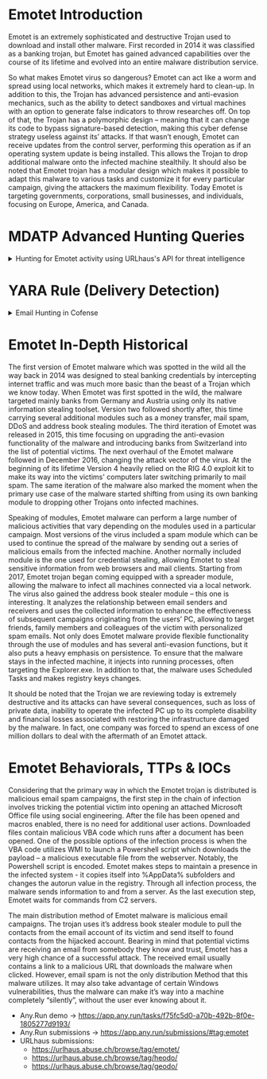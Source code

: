 # Emotet Introduction
Emotet is an extremely sophisticated and destructive Trojan used to download and install other malware. First recorded in 2014 it was classified as a banking trojan, but Emotet has gained advanced capabilities over the course of its lifetime and evolved into an entire malware distribution service. 

So what makes Emotet virus so dangerous? Emotet can act like a worm and spread using local networks, which makes it extremely hard to clean-up. In addition to this, the Trojan has advanced persistence and anti-evasion mechanics, such as the ability to detect sandboxes and virtual machines with an option to generate false indicators to throw researches off. On top of that, the Trojan has a polymorphic design – meaning that it can change its code to bypass signature-based detection, making this cyber defense strategy useless against its’ attacks. If that wasn’t enough, Emotet can receive updates from the control server, performing this operation as if an operating system update is being installed. This allows the Trojan to drop additional malware onto the infected machine stealthily. It should also be noted that Emotet trojan has a modular design which makes it possible to adapt this malware to various tasks and customize it for every particular campaign, giving the attackers the maximum flexibility. Today Emotet is targeting governments, corporations, small businesses, and individuals, focusing on Europe, America, and Canada.

# MDATP Advanced Hunting Queries
<details>
<summary>Hunting for Emotet activity using URLhaus's API for threat intelligence</summary>
<p>
    
```
// Hunting for Emotet activity using URLhaus's API for threat intelligence
let get_ext_data = (externaldata(raw_intel: string) [@"https://urlhaus.abuse.ch/downloads/csv_recent/"]
with (format="txt")
| where raw_intel !startswith "#"
| extend data = parse_csv(raw_intel)
| extend url = tostring(data[2])
| where data[5] has ("emotet") or data[5] has ("heodo"));
let urlhaus_domain = materialize (get_ext_data
| extend domain = extract("https?://([^/]+)", 1, tostring(data[2]))
| where domain !has "urldefense.com"
| project domain);
let urlhaus_url = materialize (get_ext_data
| project url);
let host_activity = materialize (urlhaus_url
| join (DeviceEvents
| where Timestamp > ago (7d))
on $left.url == $right.RemoteUrl
| distinct DeviceId);
let cmd_activity = materialize (host_activity
| join (DeviceProcessEvents
| where Timestamp > ago (7d))
on $left.DeviceId == $right.DeviceId
| project ProcessCommandLine);
let file_activity = materialize (host_activity
| join (DeviceFileEvents
| where Timestamp > ago (7d))
on $left.DeviceId == $right.DeviceId
| project InitiatingProcessCommandLine);
search in (DeviceEvents, DeviceNetworkEvents, DeviceProcessEvents, DeviceFileEvents)
Timestamp > ago (7d)
| where DeviceId in (host_activity) and 
    (RemoteUrl in (urlhaus_url) or 
    RemoteUrl in (urlhaus_domain) or 
    ProcessCommandLine has_any (urlhaus_domain) or 
    (
        (
            InitiatingProcessCommandLine has_any (urlhaus_domain) or 
            (InitiatingProcessFileName=="iexplore.exe" or InitiatingProcessFileName=="chrome.exe" or InitiatingProcessFileName=="msedge.exe" or InitiatingProcessFileName contains "MicrosoftEdge")
        ) and FileName endswith ".doc")
    )
| sort by Timestamp
```
</p>
</details>

# YARA Rule (Delivery Detection)
<details>
<summary>Email Hunting in Cofense</summary>
<p>
    
```YARA
meta:
  rule_context="Phishing"
strings: 
  $subj0=/Subject\:\s(.*\:\s)?\[EXTERNAL\]\s\w+,\s\w+((\s\w\.)|(.*\(\w+\)))/ nocase
  $subj1=/UPS\sShip\sNotification\,\sTracking\sNumber\s\d/ ascii
  $subj2=/Please\sapprove/ nocase
  $subj3=/Quote\sverification/ nocase
  $subj4=/Past\sDue\sinvoice/ nocase
  $subj5=/open\sinvoice/ nocase
  $subj6=/Veterans\sto\smeet\sin\sMarch/ nocase
  $subj7=/LEX-CHIP\sQuarterly\sMeeting/ nocase
  $rare0=/Subject\:\s(.*\:\s)?\[EXTERNAL\](\s.*\:)?\s\w+,?\s\w+/ nocase
  $relay0=/Received:\sfrom\s\w+\.websitewelcome\.com/ nocase
  $relay1=/Received:\sfrom\s\w+\.syncdot\.com/ nocase
  $relay2=/Received:\sfrom\s\w+\.bizmail\.nifty\.com/ nocase
  $relay3=/Received:\sfrom\s\w+\.maychuemail\.com/ nocase
  $relay4=/Received:\sfrom\s\w+\.elcastillorio\.com\.mx/ nocase
  $domain0=/From\:.*sharepointonline\.com/ nocase
  $domain1=/From\:.*ups\.com/ nocase
  $domain2=/From\:.*microsoft\.com/ nocase
  $mailer=/X-Mailer:\sMicrosoft\sOutlook/ nocase
condition:
  ((any of ($subj*)) or ($rare0 and any of ($relay*))) and (not any of ($domain*) and not $mailer)
```
</p>
</details>

# Emotet In-Depth Historical
The first version of Emotet malware which was spotted in the wild all the way back in 2014 was designed to steal banking credentials by intercepting internet traffic and was much more basic than the beast of a Trojan which we know today. When Emotet was first spotted in the wild, the malware targeted mainly banks from Germany and Austria using only its native information stealing toolset. Version two followed shortly after, this time carrying several additional modules such as a money transfer, mail spam, DDoS and address book stealing modules. The third iteration of Emotet was released in 2015, this time focusing on upgrading the anti-evasion functionality of the malware and introducing banks from Switzerland into the list of potential victims. The next overhaul of the Emotet malware followed in December 2016, changing the attack vector of the virus. At the beginning of its lifetime Version 4 heavily relied on the RIG 4.0 exploit kit to make its way into the victims' computers later switching primarily to mail spam. The same iteration of the malware also marked the moment when the primary use case of the malware started shifting from using its own banking module to dropping other Trojans onto infected machines.

Speaking of modules, Emotet malware can perform a large number of malicious activities that vary depending on the modules used in a particular campaign. Most versions of the virus included a spam module which can be used to continue the spread of the malware by sending out a series of malicious emails from the infected machine. Another normally included module is the one used for credential stealing, allowing Emotet to steal sensitive information from web browsers and mail clients. Starting from 2017, Emotet trojan began coming equipped with a spreader module, allowing the malware to infect all machines connected via a local network. The virus also gained the address book stealer module – this one is interesting. It analyzes the relationship between email senders and receivers and uses the collected information to enhance the effectiveness of subsequent campaigns originating from the users’ PC, allowing to target friends, family members and colleagues of the victim with personalized spam emails. Not only does Emotet malware provide flexible functionality through the use of modules and has several anti-evasion functions, but it also puts a heavy emphasis on persistence. To ensure that the malware stays in the infected machine, it injects into running processes, often targeting the Explorer.exe. In addition to that, the malware uses Scheduled Tasks and makes registry keys changes.

It should be noted that the Trojan we are reviewing today is extremely destructive and its attacks can have several consequences, such as loss of private data, inability to operate the infected PC up to its complete disability and financial losses associated with restoring the infrastructure damaged by the malware. In fact, one company was forced to spend an excess of one million dollars to deal with the aftermath of an Emotet attack.

# Emotet Behaviorals, TTPs & IOCs
Considering that the primary way in which the Emotet trojan is distributed is malicious email spam campaigns, the first step in the chain of infection involves tricking the potential victim into opening an attached Microsoft Office file using social engineering. After the file has been opened and macros enabled, there is no need for additional user actions. Downloaded files contain malicious VBA code which runs after a document has been opened. One of the possible options of the infection process is when the VBA code utilizes WMI to launch a Powershell script which downloads the payload – a malicious executable file from the webserver. Notably, the Powershell script is encoded. Emotet makes steps to maintain a presence in the infected system - it copies itself into %AppData% subfolders and changes the autorun value in the registry. Through all infection process, the malware sends information to and from a server. As the last execution step, Emotet waits for commands from C2 servers.

The main distribution method of Emotet malware is malicious email campaigns. The trojan uses it’s address book stealer module to pull the contacts from the email account of its victim and send itself to found contacts from the hijacked account. Bearing in mind that potential victims are receiving an email from somebody they know and trust, Emotet has a very high chance of a successful attack. The received email usually contains a link to a malicious URL that downloads the malware when clicked. However, email spam is not the only distribution Method that this malware utilizes. It may also take advantage of certain Windows vulnerabilities, thus the malware can make it’s way into a machine completely “silently”, without the user ever knowing about it.

* Any.Run demo -> https://app.any.run/tasks/f75fc5d0-a70b-492b-8f0e-1805277d9193/
* Any.Run submissions -> https://app.any.run/submissions/#tag:emotet
* URLhaus submissions:
     * https://urlhaus.abuse.ch/browse/tag/emotet/
     * https://urlhaus.abuse.ch/browse/tag/heodo/
     * https://urlhaus.abuse.ch/browse/tag/geodo/

